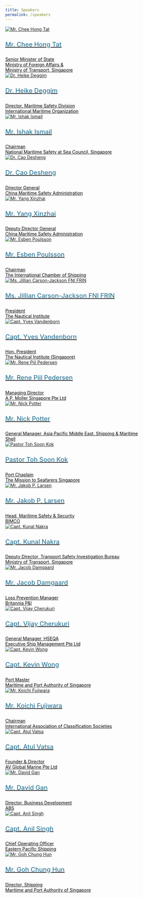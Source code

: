 ```yaml
---
title: Speakers
permalink: /speakers
---
```

<section class="bp-section font">
  <div class="bp-container is-fluid has-text-centered"> 
    <div class="row">
      <div class="col is-4">
        <a href="/speakers/dr-heike-deggim">
          <div class="speaker-image-wrapper">
            <img src="https://i.levelupp.com/safetyatseaweek/speakers/CheeHongTat.png" alt="Mr. Chee Hong Tat" class="speaker-image img-fluid mb-3">
          </div>
          <h4 class="speaker-name text-ellipsis">Mr. Chee Hong Tat</h4>
          <div class="speaker-position text-ellipsis">Senior Minister of State</div>
          <div class="speaker-company text-ellipsis">Ministry of Foreign Affairs &amp;  <br>Ministry of Transport, Singapore</div>
        </a>
      </div>
      <div class="col is-4">
        <a href="/speakers/dr-heike-deggim">
          <div class="speaker-image-wrapper">
            <img src="https://i.levelupp.com/safetyatseaweek/speakers/Heike-Deggim.png" alt="Dr. Heike Deggim" class="speaker-image img-fluid mb-3">
          </div>
          <h4 class="speaker-name text-ellipsis">Dr. Heike Deggim</h4>
          <div class="speaker-position text-ellipsis">Director, Maritime Safety Division</div>
          <div class="speaker-company text-ellipsis">International Maritime Organization</div>
        </a>
      </div>
      <div class="col is-4">
        <a href="/speakers/dr-heike-deggim">
          <div class="speaker-image-wrapper">
            <img src="https://i.levelupp.com/safetyatseaweek/speakers/Ishak-Ismail.png" alt="Mr. Ishak Ismail" class="speaker-image img-fluid mb-3">
          </div>
          <h4 class="speaker-name text-ellipsis">Mr. Ishak Ismail</h4>
          <div class="speaker-position text-ellipsis">Chairman</div>
          <div class="speaker-company text-ellipsis">National Maritime Safety at Sea Council, Singapore</div>
        </a>
      </div>
    </div>
    <div class="row">
      <div class="col is-4">
        <a href="/speakers/dr-heike-deggim">
          <div class="speaker-image-wrapper">
            <img src="https://i.levelupp.com/safetyatseaweek/speakers/CaoDesheng.png" alt="Dr. Cao Desheng" class="speaker-image img-fluid mb-3">
          </div>
          <h4 class="speaker-name text-ellipsis">Dr. Cao Desheng</h4>
          <div class="speaker-position text-ellipsis">Director General</div>
          <div class="speaker-company text-ellipsis">China Maritime Safety Administration</div>
        </a>
      </div> 
      <div class="col is-4">
        <a href="/speakers/dr-heike-deggim">
          <div class="speaker-image-wrapper">
            <img src="https://i.levelupp.com/safetyatseaweek/speakers/YangXinZhai.png" alt="Mr. Yang Xinzhai" class="speaker-image img-fluid mb-3">
          </div>
          <h4 class="speaker-name text-ellipsis">Mr. Yang Xinzhai</h4>
          <div class="speaker-position text-ellipsis">Deputy Director General</div>
          <div class="speaker-company text-ellipsis">China Maritime Safety Administration</div>
        </a>
      </div>
      <div class="col is-4">
        <a href="/speakers/dr-heike-deggim">
          <div class="speaker-image-wrapper">
            <img src="https://i.levelupp.com/safetyatseaweek/speakers/Esben-Poulsson.png" alt="Mr. Esben Poulsson" class="speaker-image img-fluid mb-3">
          </div>
          <h4 class="speaker-name text-ellipsis">Mr. Esben Poulsson</h4>
          <div class="speaker-position text-ellipsis">Chairman</div>
          <div class="speaker-company text-ellipsis">The International Chamber of Shipping</div>
        </a>
      </div>
    </div>
    <div class="row">
      <div class="col is-4">
        <a href="/speakers/dr-heike-deggim"> 
          <div class="speaker-image-wrapper">
            <img src="https://i.levelupp.com/safetyatseaweek/speakers/JillianCarsonJackson.png" alt="Ms. Jillian Carson-Jackson FNI FRIN" class="speaker-image img-fluid mb-3">
          </div>
          <h4 class="speaker-name text-ellipsis">Ms. Jillian Carson-Jackson FNI FRIN</h4>
          <div class="speaker-position text-ellipsis">President</div>
          <div class="speaker-company text-ellipsis">The Nautical Institute</div>
        </a>
      </div>
      <div class="col is-4">
        <a href="/speakers/dr-heike-deggim">
          <div class="speaker-image-wrapper">
            <img src="https://i.levelupp.com/safetyatseaweek/speakers/YvesVandenborn.png" alt="Capt. Yves Vandenborn" class="speaker-image img-fluid mb-3">
          </div>
          <h4 class="speaker-name text-ellipsis">Capt. Yves Vandenborn</h4>
          <div class="speaker-position text-ellipsis">Hon. President</div>
          <div class="speaker-company text-ellipsis">The Nautical Institute (Singapore)</div>
        </a>
      </div>
      <div class="col is-4">
        <a href="/speakers/dr-heike-deggim">
          <div class="speaker-image-wrapper">
            <img src="https://i.levelupp.com/safetyatseaweek/speakers/RenePiilPedersen2a.png" alt="Mr. Rene Piil Pedersen" class="speaker-image img-fluid mb-3">
          </div>
          <h4 class="speaker-name text-ellipsis">Mr. Rene Piil Pedersen</h4>
          <div class="speaker-position text-ellipsis">Managing Director</div>
          <div class="speaker-company text-ellipsis">A.P. Moller Singapore Pte Ltd</div>
        </a>
      </div>
    </div>
    <div class="row">
      <div class="col is-4">
        <a href="/speakers/dr-heike-deggim">
          <div class="speaker-image-wrapper">
            <img src="https://i.levelupp.com/safetyatseaweek/speakers/Nick-Potter.png" alt="Mr. Nick Potter" class="speaker-image img-fluid mb-3">
          </div>
          <h4 class="speaker-name text-ellipsis">Mr. Nick Potter</h4>
          <div class="speaker-position text-ellipsis">General Manager, Asia Pacific Middle East, Shipping &amp; Maritime</div>
          <div class="speaker-company text-ellipsis">Shell</div>
        </a>
      </div> 
      <div class="col is-4">
        <a href="/speakers/dr-heike-deggim">
          <div class="speaker-image-wrapper">
            <img src="https://i.levelupp.com/safetyatseaweek/speakers/Toh-Soon-Kok.png" alt="Pastor Toh Soon Kok" class="speaker-image img-fluid mb-3">
          </div>
          <h4 class="speaker-name text-ellipsis">Pastor Toh Soon Kok</h4>
          <div class="speaker-position text-ellipsis">Port Chaplain</div>
          <div class="speaker-company text-ellipsis">The Mission to Seafarers Singapore</div>
        </a>
      </div>
      <div class="col is-4">
        <a href="/speakers/dr-heike-deggim">
          <div class="speaker-image-wrapper">
            <img src="https://i.levelupp.com/safetyatseaweek/speakers/Jakob-P-Larsen.png" alt="Mr. Jakob P. Larsen" class="speaker-image img-fluid mb-3">
          </div>
          <h4 class="speaker-name text-ellipsis">Mr. Jakob P. Larsen</h4>
          <div class="speaker-position text-ellipsis">Head, Maritime Safety &amp; Security</div>
          <div class="speaker-company text-ellipsis">BIMCO</div>
        </a>
      </div>
    </div>
    <div class="row">
      <div class="col is-4">
        <a href="/speakers/dr-heike-deggim">
          <div class="speaker-image-wrapper">
            <img src="https://i.levelupp.com/safetyatseaweek/speakers/Kunal-Nakra.png" alt="Capt. Kunal Nakra" class="speaker-image img-fluid mb-3">
          </div>
          <h4 class="speaker-name text-ellipsis">Capt. Kunal Nakra</h4>
          <div class="speaker-position text-ellipsis">Deputy Director, Transport Safety Investigation Bureau</div>
          <div class="speaker-company text-ellipsis">Ministry of Transport, Singapore</div>
        </a>
      </div>
      <div class="col is-4">
        <a href="/speakers/dr-heike-deggim">
          <div class="speaker-image-wrapper">
            <img src="https://i.levelupp.com/safetyatseaweek/speakers/Jacob-Damgaard.png" alt="Mr. Jacob Damgaard" class="speaker-image img-fluid mb-3">
          </div>
          <h4 class="speaker-name text-ellipsis">Mr. Jacob Damgaard</h4>
          <div class="speaker-position text-ellipsis">Loss Prevention Manager</div>
          <div class="speaker-company text-ellipsis">Britannia P&amp;I</div>
        </a>
      </div>
      <div class="col is-4">
        <a href="/speakers/dr-heike-deggim">
          <div class="speaker-image-wrapper">
            <img src="https://i.levelupp.com/safetyatseaweek/speakers/VijayCherukuri.png" alt="Capt. Vijay Cherukuri" class="speaker-image img-fluid mb-3">
          </div>
          <h4 class="speaker-name text-ellipsis">Capt. Vijay Cherukuri</h4>
          <div class="speaker-position text-ellipsis">General Manager, HSEQA</div>
          <div class="speaker-company text-ellipsis">Executive Ship Management Pte Ltd</div>
        </a>
      </div>
    </div>
    <div class="row">
      <div class="col is-4">
        <a href="/speakers/dr-heike-deggim">
          <div class="speaker-image-wrapper">
            <img src="https://i.levelupp.com/safetyatseaweek/speakers/Kevin-Wong.png" alt="Capt. Kevin Wong" class="speaker-image img-fluid mb-3">
          </div>
          <h4 class="speaker-name text-ellipsis">Capt. Kevin Wong</h4>
          <div class="speaker-position text-ellipsis">Port Master</div>
          <div class="speaker-company text-ellipsis">Maritime and Port Authority of Singapore</div>
        </a>
      </div> 
      <div class="col is-4">
        <a href="/speakers/dr-heike-deggim">
          <div class="speaker-image-wrapper">
            <img src="https://i.levelupp.com/safetyatseaweek/speakers/Koichi-Fujiwara.png" alt="Mr. Koichi Fujiwara" class="speaker-image img-fluid mb-3">
          </div>
          <h4 class="speaker-name text-ellipsis">Mr. Koichi Fujiwara</h4>
          <div class="speaker-position text-ellipsis">Chairman</div>
          <div class="speaker-company text-ellipsis"> International Association of Classification Societies</div>
        </a>
      </div>
      <div class="col is-4">
        <a href="/speakers/dr-heike-deggim">
          <div class="speaker-image-wrapper">
            <img src="https://i.levelupp.com/safetyatseaweek/speakers/Atul-Vatsa.png" alt="Capt. Atul Vatsa" class="speaker-image img-fluid mb-3">
          </div>
          <h4 class="speaker-name text-ellipsis">Capt. Atul Vatsa</h4>
          <div class="speaker-position text-ellipsis">Founder &amp; Director</div>
          <div class="speaker-company text-ellipsis">AV Global Marine Pte Ltd</div>
        </a>
      </div>
    </div>
    <div class="row">
      <div class="col is-4">
        <a href="/speakers/dr-heike-deggim">
          <div class="speaker-image-wrapper">
            <img src="https://i.levelupp.com/safetyatseaweek/speakers/David-Gan.png" alt="Mr. David Gan" class="speaker-image img-fluid mb-3">
          </div>
          <h4 class="speaker-name text-ellipsis">Mr. David Gan</h4>
          <div class="speaker-position text-ellipsis">Director, Business Development</div>
          <div class="speaker-company text-ellipsis">ABS</div>
        </a>
      </div>
      <div class="col is-4">
        <a href="/speakers/dr-heike-deggim">
          <div class="speaker-image-wrapper">
            <img src="https://i.levelupp.com/safetyatseaweek/speakers/Anil-Singh.png" alt="Capt. Anil Singh" class="speaker-image img-fluid mb-3">
          </div>
          <h4 class="speaker-name text-ellipsis">Capt. Anil Singh</h4>
          <div class="speaker-position text-ellipsis">Chief Operating Officer</div>
          <div class="speaker-company text-ellipsis">Eastern Pacific Shipping</div>
        </a>
      </div> 
      <div class="col is-4">
        <a href="/speakers/dr-heike-deggim">
          <div class="speaker-image-wrapper">
            <img src="https://i.levelupp.com/safetyatseaweek/speakers/Goh-Chung-Hun.png" alt="Mr. Goh Chung Hun" class="speaker-image img-fluid mb-3">
          </div>
          <h4 class="speaker-name text-ellipsis">Mr. Goh Chung Hun</h4>
          <div class="speaker-position text-ellipsis">Director, Shipping</div>
          <div class="speaker-company text-ellipsis">Maritime and Port Authority of Singapore</div>
        </a>
      </div>
    </div> 
  </div>
</section>
<style type="text/css"> 
  .is-left{
    text-align: left;
  }
  .bg-light {
    background-color: #fff !important;
    box-shadow: 5px 0 6px -4px rgb(195 195 195 / 80%), -5px 0 6px -4px rgb(195 195 195 / 80%);
  }
  .p-4 {
    padding: 1.5rem!important;
  }
  .speaker-role small{
    font-size: 11px;
    text-transform: capitalize;
  }
  .speaker-name {
    font-size: 1.25rem;
  }
  .text-ellipsis {
    /* white-space: nowrap; */
    color: #000;
    overflow: hidden;
    text-overflow: ellipsis;
  }
  .font {
    font-size: 14px;
  }
  h4{
    font-weight: 500; 
    color: #337B9A !important;
  }
</style>
